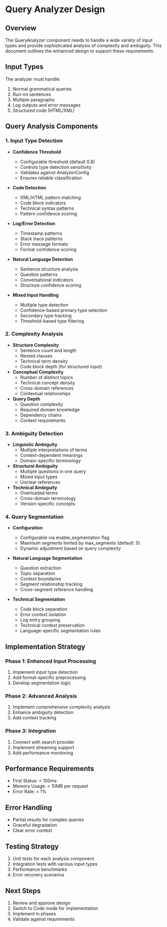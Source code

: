 # Query Analyzer Design

## Overview
The QueryAnalyzer component needs to handle a wide variety of input types and provide sophisticated analysis of complexity and ambiguity. This document outlines the enhanced design to support these requirements.

## Input Types
The analyzer must handle:
1. Normal grammatical queries
2. Run-on sentences
3. Multiple paragraphs
4. Log outputs and error messages
5. Structured code (HTML/XML)

## Query Analysis Components

### 1. Input Type Detection
- **Confidence Threshold**
  - Configurable threshold (default 0.8)
  - Controls type detection sensitivity
  - Validates against AnalyzerConfig
  - Ensures reliable classification

- **Code Detection**
  - XML/HTML pattern matching
  - Code block indicators
  - Technical syntax patterns
  - Pattern confidence scoring

- **Log/Error Detection**
  - Timestamp patterns
  - Stack trace patterns
  - Error message formats
  - Format confidence scoring

- **Natural Language Detection**
  - Sentence structure analysis
  - Question patterns
  - Conversational indicators
  - Structure confidence scoring

- **Mixed Input Handling**
  - Multiple type detection
  - Confidence-based primary type selection
  - Secondary type tracking
  - Threshold-based type filtering

### 2. Complexity Analysis
- **Structure Complexity**
  - Sentence count and length
  - Nested clauses
  - Technical term density
  - Code block depth (for structured input)
- **Conceptual Complexity**
  - Number of distinct topics
  - Technical concept density
  - Cross-domain references
  - Contextual relationships
- **Query Depth**
  - Question complexity
  - Required domain knowledge
  - Dependency chains
  - Context requirements

### 3. Ambiguity Detection
- **Linguistic Ambiguity**
  - Multiple interpretations of terms
  - Context-dependent meanings
  - Domain-specific terminology
- **Structural Ambiguity**
  - Multiple questions in one query
  - Mixed input types
  - Unclear references
- **Technical Ambiguity**
  - Overloaded terms
  - Cross-domain terminology
  - Version-specific concepts

### 4. Query Segmentation
- **Configuration**
  - Configurable via enable_segmentation flag
  - Maximum segments limited by max_segments (default: 5)
  - Dynamic adjustment based on query complexity

- **Natural Language Segmentation**
  - Question extraction
  - Topic separation
  - Context boundaries
  - Segment relationship tracking
  - Cross-segment reference handling

- **Technical Segmentation**
  - Code block separation
  - Error context isolation
  - Log entry grouping
  - Technical context preservation
  - Language-specific segmentation rules

## Implementation Strategy

### Phase 1: Enhanced Input Processing
1. Implement input type detection
2. Add format-specific preprocessing
3. Develop segmentation logic

### Phase 2: Advanced Analysis
1. Implement comprehensive complexity analysis
2. Enhance ambiguity detection
3. Add context tracking

### Phase 3: Integration
1. Connect with search provider
2. Implement streaming support
3. Add performance monitoring

## Performance Requirements
- First Status: < 100ms
- Memory Usage: < 10MB per request
- Error Rate: < 1%

## Error Handling
- Partial results for complex queries
- Graceful degradation
- Clear error context

## Testing Strategy
1. Unit tests for each analysis component
2. Integration tests with various input types
3. Performance benchmarks
4. Error recovery scenarios

## Next Steps
1. Review and approve design
2. Switch to Code mode for implementation
3. Implement in phases
4. Validate against requirements